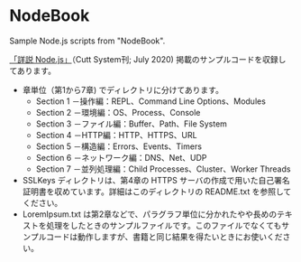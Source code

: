 # NodeBook
Sample Node.js scripts from "NodeBook".

[「詳説 Node.js」](http://www.cutt.co.jp/book/978-4-87783-489-0.html)（Cutt System刊; July 2020) 掲載のサンプルコードを収録してあります。
- 章単位（第1から7章) でディレクトリに分けてあります。
  + Section 1 －操作編：REPL、Command Line Options、Modules
  + Section 2 －環境編：OS、Process、Console
  + Section 3 －ファイル編：Buffer、Path、File System
  + Section 4 －HTTP編：HTTP、HTTPS、URL
  + Section 5 －構造編：Errors、Events、Timers
  + Section 6 －ネットワーク編：DNS、Net、UDP
  + Section 7 －並列処理編：Child Processes、Cluster、Worker Threads
- SSLKeys ディレクトリは、第4章の HTTPS サーバの作成で用いた自己署名証明書を収めています。詳細はこのディレクトリの README.txt を参照してください。
- LoremIpsum.txt は第2章などで、パラグラフ単位に分かれたやや長めのテキストを処理をしたときのサンプルファイルです。このファイルでなくてもサンプルコードは動作しますが、書籍と同じ結果を得たいときにお使いください。

